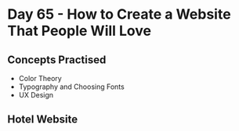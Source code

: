 # Day 65 - How to Create a Website That People Will Love

## Concepts Practised

- Color Theory
- Typography and Choosing Fonts
- UX Design

## Hotel Website
